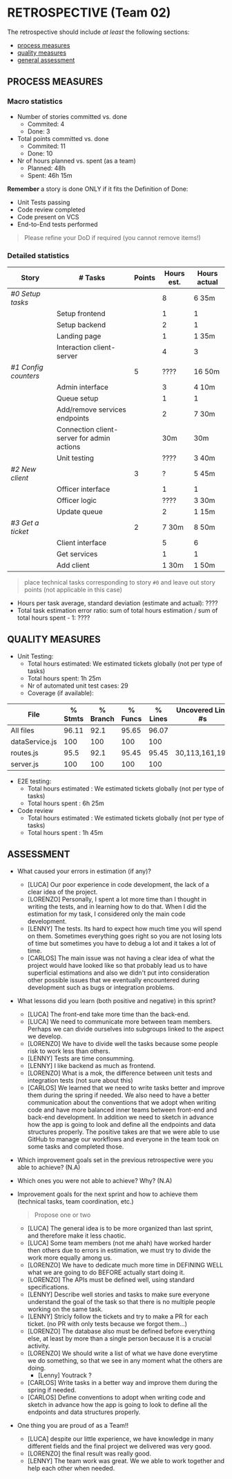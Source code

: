# RETROSPECTIVE (Team 02)

The retrospective should include _at least_ the following
sections:

- [process measures](#process-measures)
- [quality measures](#quality-measures)
- [general assessment](#assessment)

## PROCESS MEASURES

### Macro statistics

- Number of stories committed vs. done
  - Commited: 4
  - Done: 3
- Total points committed vs. done
  - Commited: 11
  - Done: 10
- Nr of hours planned vs. spent (as a team)
  - Planned: 48h
  - Spent: 46h 15m

**Remember** a story is done ONLY if it fits the Definition of Done:

- Unit Tests passing
- Code review completed
- Code present on VCS
- End-to-End tests performed

> Please refine your DoD if required (you cannot remove items!)

### Detailed statistics

| Story                | # Tasks                                    | Points | Hours est. | Hours actual |
| -------------------- | ------------------------------------------ | ------ | ---------- | ------------ |
| _#0 Setup tasks_     |                                            |        | 8          | 6 35m        |
|                      | Setup frontend                             |        | 1          | 1            |
|                      | Setup backend                              |        | 2          | 1            |
|                      | Landing page                               |        | 1          | 1 35m        |
|                      | Interaction client-server                  |        | 4          | 3            |
| _#1 Config counters_ |                                            | 5      | ????       | 16 50m       |
|                      | Admin interface                            |        | 3          | 4 10m        |
|                      | Queue setup                                |        | 1          | 1            |
|                      | Add/remove services endpoints              |        | 2          | 7 30m        |
|                      | Connection client-server for admin actions |        | 30m        | 30m          |
|                      | Unit testing                               |        | ????       | 3 40m        |
| _#2 New client_      |                                            | 3      | ?          | 5 45m        |
|                      | Officer interface                          |        | 1          | 1            |
|                      | Officer logic                              |        | ????       | 3 30m        |
|                      | Update queue                               |        | 2          | 1 15m        |
| _#3 Get a ticket_    |                                            | 2      | 7 30m      | 8 50m        |
|                      | Client interface                           |        | 5          | 6            |
|                      | Get services                               |        | 1          | 1            |
|                      | Add client                                 |        | 1 30m      | 1 50m        |

> place technical tasks corresponding to story `#0` and leave out story points (not applicable in this case)

- Hours per task average, standard deviation (estimate and actual): ????
- Total task estimation error ratio: sum of total hours estimation / sum of total hours spent - 1: ????

## QUALITY MEASURES

- Unit Testing:
  - Total hours estimated: We estimated tickets globally (not per type of tasks)
  - Total hours spent: 1h 25m
  - Nr of automated unit test cases: 29
  - Coverage (if available):

| File           | % Stmts | % Branch | % Funcs | % Lines | Uncovered Line #s |
| -------------- | ------- | -------- | ------- | ------- | ----------------- |
| All files      | 96.11   | 92.1     | 95.65   | 96.07   |
| dataService.js | 100     | 100      | 100     | 100     |
| routes.js      | 95.5    | 92.1     | 95.45   | 95.45   | 30,113,161,191    |
| server.js      | 100     | 100      | 100     | 100     |

- E2E testing:
  - Total hours estimated : We estimated tickets globally (not per type of tasks)
  - Total hours spent : 6h 25m
- Code review
  - Total hours estimated : We estimated tickets globally (not per type of tasks)
  - Total hours spent : 1h 45m

## ASSESSMENT

- What caused your errors in estimation (if any)?

  - [LUCA] Our poor experience in code development, the lack of a clear idea of the project.
  - [LORENZO] Personally, I spent a lot more time than I thought in writing the tests, and in learning how to do that. When I did the estimation for my task, I considered only the main code development.
  - [LENNY] The tests. Its hard to expect how much time you will spend on them. Sometimes everything goes right so you are not losing lots of time but sometimes you have to debug a lot and it takes a lot of time.
  - [CARLOS] The main issue was not having a clear idea of what the project would have looked like so that probably lead us to have superficial estimations and also we didn't put into consideration other possible issues that we eventually encountered during development such as bugs or integration problems.

- What lessons did you learn (both positive and negative) in this sprint?

  - [LUCA] The front-end take more time than the back-end.
  - [LUCA] We need to communicate more between team members. Perhaps we can divide ourselves into subgroups linked to the aspect we develop.
  - [LORENZO] We have to divide well the tasks because some people risk to work less than others.
  - [LENNY] Tests are time consumming.
  - [LENNY] I like backend as much as frontend.
  - [LORENZO] What is a mok, the difference between unit tests and integration tests (not sure about this)
  - [CARLOS] We learned that we need to write tasks better and improve them during the spring if needed. We also need to have a better communication about the conventions that we adopt when writing code and have more balanced inner teams between front-end and back-end development. In addition we need to sketch in advance how the app is going to look and define all the endpoints and data structures properly. The positive takes are that we were able to use GitHub to manage our workflows and everyone in the team took on some tasks and completed those.

- Which improvement goals set in the previous retrospective were you able to achieve? (N.A)

- Which ones you were not able to achieve? Why? (N.A)

- Improvement goals for the next sprint and how to achieve them (technical tasks, team coordination, etc.)

  > Propose one or two

  - [LUCA] The general idea is to be more organized than last sprint, and therefore make it less chaotic.
  - [LUCA] Some team members (not me ahah) have worked harder then others due to errors in estimation, we must try to divide the work more equally among us.
  - [LORENZO] We have to dedicate much more time in DEFINING WELL what we are going to do BEFORE actually start doing it.
  - [LORENZO] The APIs must be defined well, using standard specifications.
  - [LENNY] Describe well stories and tasks to make sure everyone understand the goal of the task so that there is no multiple people working on the same task.
  - [LENNY] Stricly follow the tickets and try to make a PR for each ticket. (no PR with only tests because we forgot them...)
  - [LORENZO] The database also must be defined before everything else, at least by more than a single person because it is a crucial activity.
  - [LORENZO] We should write a list of what we have done everytime we do something, so that we see in any moment what the others are doing.
    - [Lenny] Youtrack ?
  - [CARLOS] Write tasks in a better way and improve them during the spring if needed.
  - [CARLOS] Define conventions to adopt when writing code and sketch in advance how the app is going to look to define all the endpoints and data structures properly.

- One thing you are proud of as a Team!!

  - [LUCA] despite our little experience, we have knowledge in many different fields and the final project we delivered was very good.
  - [LORENZO] the final result was really good.
  - [LENNY] The team work was great. We we able to work together and help each other when needed.

